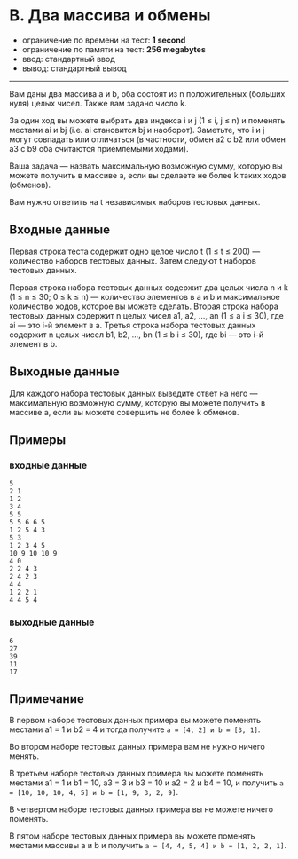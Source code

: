 # B. Два массива и обмены

- ограничение по времени на тест: **1 second**
- ограничение по памяти на тест: **256 megabytes**
- ввод: стандартный ввод
- вывод: стандартный вывод

---

Вам даны два массива a и b, оба состоят из n положительных (больших нуля) целых чисел. Также вам задано число k.

За один ход вы можете выбрать два индекса i и j (1 ≤ i, j ≤ n) и поменять местами ai и bj
(i.e. ai становится bj и наоборот). Заметьте, что i и j могут совпадать или отличаться (в частности, обмен a2 с b2 или
обмен a3 с b9 оба считаются приемлемыми ходами).

Ваша задача — назвать максимальную возможную сумму, которую вы можете получить в массиве a, если вы сделаете не более k
таких ходов (обменов).

Вам нужно ответить на t независимых наборов тестовых данных.

## Входные данные

Первая строка теста содержит одно целое число t (1 ≤ t ≤ 200) — количество наборов тестовых данных. Затем следуют t
наборов тестовых данных.

Первая строка набора тестовых данных содержит два целых числа n и k (1 ≤ n ≤ 30; 0 ≤ k ≤ n) — количество элементов в a и
b и максимальное количество ходов, которое вы можете сделать. Вторая строка набора тестовых данных содержит n целых
чисел a1, a2, …, an (1 ≤ a i ≤ 30), где ai — это i-й элемент в a. Третья строка набора тестовых данных содержит n целых
чисел b1, b2, …, bn (1 ≤ b i ≤ 30), где bi — это i-й элемент в b.

## Выходные данные

Для каждого набора тестовых данных выведите ответ на него — максимальную возможную сумму, которую вы можете получить в
массиве a, если вы можете совершить не более k обменов.

## Примеры
### входные данные
```
5
2 1
1 2
3 4
5 5
5 5 6 6 5
1 2 5 4 3
5 3
1 2 3 4 5
10 9 10 10 9
4 0
2 2 4 3
2 4 2 3
4 4
1 2 2 1
4 4 5 4
```
### выходные данные
```
6
27
39
11
17
```

## Примечание

В первом наборе тестовых данных примера вы можете поменять местами a1 = 1 и b2 = 4 и тогда
получите `a = [4, 2] и b = [3, 1]`.

Во втором наборе тестовых данных примера вам не нужно ничего менять.

В третьем наборе тестовых данных примера вы можете поменять местами a1 = 1 и b1 = 10, a3 = 3 и b3 = 10 и a2 = 2 и b4 =
10, и получить `a = [10, 10, 10, 4, 5] и b = [1, 9, 3, 2, 9]`.

В четвертом наборе тестовых данных примера вы не можете ничего поменять.

В пятом наборе тестовых данных примера вы можете поменять местами массивы a и b и
получить `a = [4, 4, 5, 4] и b = [1, 2, 2, 1]`.
